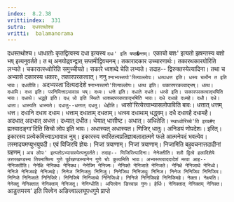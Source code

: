 ```yaml
---
index:  8.2.38
vrittiindex:  331
sutra:  दधस्तथोश्च
vritti:  balamanorama 
---
```


दधस्तथोश्च। धाधातोः कृतद्वित्वस्य दधा इत्यस्य `दधः' इति षष्ठ�न्तम्। `एकाचो बशः' इत्यतो झषन्तस्य बशो भष् इत्यनुवर्तते। त थ् अनयोद्र्वन्द्वात् सप्तमीद्विवचनम्। तकारादकार उच्चारणार्थः। तकारथकारयोरिति लभ्यते। चकारात्स्ध्वोरिति समुच्चीयते। सकारे ध्वशब्दे चेति लभ्यते। तदाह-- द्विरुक्तस्येत्यादिना। तथा च अभ्यासे दकारस्य धकारः, तकारपरकत्वात्। ननु `श्नाभ्यस्तयो'रित्याल्लोपः। धत्थधत्त इति। धस्य चर्त्वेन त इति भावः। दधतीति। `अदभ्यस्ता'दित्यदादेशे `श्नाभ्यस्तयो'रित्याल्लोपः। धत्थ इति। थकारपरकत्वाद्भष्। धत्थ। दधामि। दध्व इति। परनिमित्ताऽभावान्न भष्। दध्मः। धत्ते इति। दधाते दधते। धत्से इति। सकारपरकत्वाद्भषिति भावः। दधाथे। धद्ध्वे इति। दध् ध्वे इति स्थिते ध्वशब्दपरकत्वाद्भषिति भावः। दधे दध्वहे दध्महे। दधौ। दधे। धाता। धास्यति धास्यते। दधातु--धत्तात् दधतु। धेहीति। `ध्वसो'रित्येत्त्वाभ्यासलोपाविति बावः। धत्तात् धत्तम् धत्त। दधानि दधाव दधाम। धत्ताम् दधाताम् दधताम्। धत्स्व दधाथाम् धद्ध्वम्। दधै दधावहै दधामहै। अदधात् अदधात् अधत्त। दध्यात् दधीत। धेयात् धासीष्ट। अधात्। अधितेति। `स्थाध्वोरिच्चे'ति इत्त्व#ए `ह्यस्वादङ्गा'दिति सिचो लोप इति भावः। अधास्यत् अधास्यत। णिजिर् धातुः। अनिडयं णोपदेशः। इरित्। इकारस्य प्रत्येकमित्त्वाऽभावान्न नुम्। इकारस्य स्वरितत्वप्रतिज्ञाबलादात्मगे फले आत्मनेपदं भवत्येव। तस्मादयमप्युभयुपदी। एवं विजिरपि ज्ञेयः। निजां त्रयाणाम्। निजां त्रयाणाम्। निजामिति बहुवचनात्तदादीनां ग्रहणम्। `अत्र लोपः' इत्यतोऽभ्यासस्येत्यनुवर्तते। तदाह-- णिजिरित्यादिना। नेनेक्तीति। श्लौ द्वित्वे हलादिशेषे उत्तरखण्डस्य तिपमाश्रित्य गुणे पूर्वखण्डस्यानेन गुणे चोः कुत्वमिति भावः। अभ्यस्तत्वाददादेशं मत्वा आह-- नेनिजतीति। नेनेक्षि नेनिक्थः नेनिक्थ। नेनेज्मि नेनिज्मः। नेनिक्ते नेनिजाते नेनिजते। नेनिक्षे नेनिजाथे नेनिध्वे। नेनिजे नेनिजवहे नेनिज्महे। निनेज निनिजतुः निनिजुः। निनेजिथ निनिजथुः निनिज। निनेज निनिजिव निनिजिम। निनिजे निनिजाते निनिजिरे। निनिजिषे निनिजाथे निनिजिध्वे। निनिजे निनिजिवहे निनिजिमहे। नेक्ता। नेक्ष्यति। नेनेक्तु नेनिक्तात् नेनिक्ताम् नेनिजतु। नेनिग्धीति। अपित्त्वेन ङित्त्वान्न गुणः। हेर्धिः। नेनिक्तात् नेनिक्तम् नेनिक्त। `आडुत्तमस्य' इति पित्त्वेन अङित्त्वाल्लघूपधगुमे प्राप्ते

